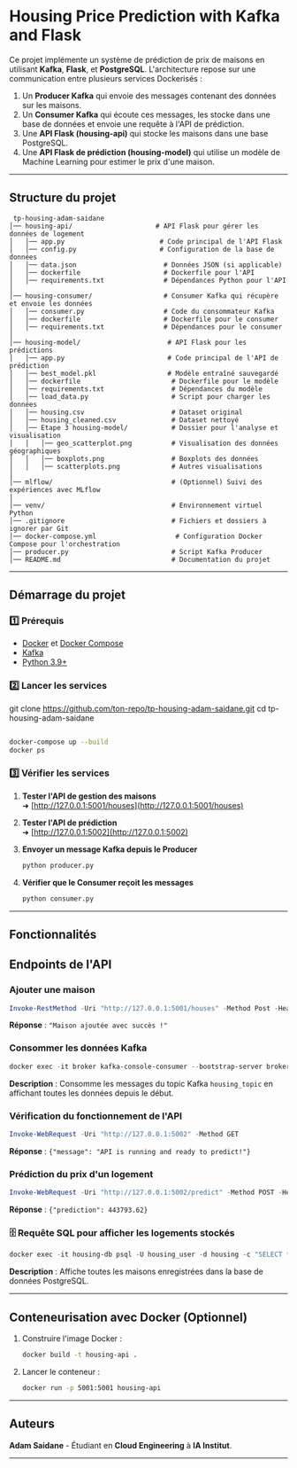 #  Housing Price Prediction with Kafka and Flask

Ce projet implémente un système de prédiction de prix de maisons en utilisant **Kafka**, **Flask**, et **PostgreSQL**. L'architecture repose sur une communication entre plusieurs services Dockerisés :

1. Un **Producer Kafka** qui envoie des messages contenant des données sur les maisons.
2. Un **Consumer Kafka** qui écoute ces messages, les stocke dans une base de données et envoie une requête à l'API de prédiction.
3. Une **API Flask (housing-api)** qui stocke les maisons dans une base PostgreSQL.
4. Une **API Flask de prédiction (housing-model)** qui utilise un modèle de Machine Learning pour estimer le prix d'une maison.

---

##  Structure du projet

```
 tp-housing-adam-saidane
│── housing-api/                     # API Flask pour gérer les données de logement
│   │── app.py                        # Code principal de l'API Flask
│   │── config.py                     # Configuration de la base de données
│   │── data.json                      # Données JSON (si applicable)
│   │── dockerfile                     # Dockerfile pour l'API
│   │── requirements.txt               # Dépendances Python pour l'API
│
│── housing-consumer/                  # Consumer Kafka qui récupère et envoie les données
│   │── consumer.py                    # Code du consommateur Kafka
│   │── dockerfile                     # Dockerfile pour le consumer
│   │── requirements.txt               # Dépendances pour le consumer
│
│── housing-model/                      # API Flask pour les prédictions
│   │── app.py                          # Code principal de l'API de prédiction
│   │── best_model.pkl                  # Modèle entraîné sauvegardé
│   │── dockerfile                       # Dockerfile pour le modèle
│   │── requirements.txt                 # Dépendances du modèle
│   │── load_data.py                     # Script pour charger les données
│   │── housing.csv                      # Dataset original
│   │── housing_cleaned.csv              # Dataset nettoyé
│   │── Etape 3 housing-model/           # Dossier pour l'analyse et visualisation
│   │   │── geo_scatterplot.png          # Visualisation des données géographiques
│   │   │── boxplots.png                 # Boxplots des données
│   │   │── scatterplots.png             # Autres visualisations
│
│── mlflow/                              # (Optionnel) Suivi des expériences avec MLflow
│
│── venv/                                # Environnement virtuel Python
│── .gitignore                           # Fichiers et dossiers à ignorer par Git
│── docker-compose.yml                    # Configuration Docker Compose pour l'orchestration
│── producer.py                          # Script Kafka Producer
│── README.md                            # Documentation du projet
```

---

##  Démarrage du projet

### 1️⃣ Prérequis

- [Docker](https://www.docker.com/) et [Docker Compose](https://docs.docker.com/compose/)
- [Kafka](https://kafka.apache.org/)
- [Python 3.9+](https://www.python.org/)

### 2️⃣ Lancer les services

git clone https://github.com/ton-repo/tp-housing-adam-saidane.git
cd tp-housing-adam-saidane


```sh

docker-compose up --build
docker ps

```


### 3️⃣ Vérifier les services

1. **Tester l'API de gestion des maisons**  
   ➜ [http://127.0.0.1:5001/houses](http://127.0.0.1:5001/houses)

2. **Tester l'API de prédiction**  
   ➜ [http://127.0.0.1:5002](http://127.0.0.1:5002)

3. **Envoyer un message Kafka depuis le Producer**  
   ```sh
   python producer.py
   ```

4. **Vérifier que le Consumer reçoit les messages**  
   ```sh
   python consumer.py
   ```

---

## Fonctionnalités
## Endpoints de l'API

###  Ajouter une maison
```powershell
Invoke-RestMethod -Uri "http://127.0.0.1:5001/houses" -Method Post -Headers @{"Content-Type"="application/json"} -Body '{"longitude": -122.23, "latitude": 37.88, "housing_median_age": 52, "total_rooms": 880, "total_bedrooms": 129, "population": 322, "households": 126, "median_income": 8.3252, "median_house_value": 358500, "ocean_proximity": "NEAR BAY"}'
```
 **Réponse** : `"Maison ajoutée avec succès !"`

###  Consommer les données Kafka
```powershell
docker exec -it broker kafka-console-consumer --bootstrap-server broker:9092 --topic housing_topic --from-beginning
```
 **Description** : Consomme les messages du topic Kafka `housing_topic` en affichant toutes les données depuis le début.

###  Vérification du fonctionnement de l'API
```powershell
Invoke-WebRequest -Uri "http://127.0.0.1:5002" -Method GET
```
 **Réponse** : `{"message": "API is running and ready to predict!"}`

###  Prédiction du prix d'un logement
```powershell
Invoke-WebRequest -Uri "http://127.0.0.1:5002/predict" -Method POST -Headers @{"Content-Type"="application/json"} -Body '{"features": [-122.23, 37.88, 52, 880, 129, 322, 126, 8.3252, 358500, 1, 0, 0, 0]}'
```
 **Réponse** : `{"prediction": 443793.62}`

### 🗄 Requête SQL pour afficher les logements stockés
```powershell
docker exec -it housing-db psql -U housing_user -d housing -c "SELECT * FROM houses;"
```
 **Description** : Affiche toutes les maisons enregistrées dans la base de données PostgreSQL.

---

##  Conteneurisation avec Docker (Optionnel)

1. Construire l'image Docker :
   ```bash
   docker build -t housing-api .
   ```
2. Lancer le conteneur :
   ```bash
   docker run -p 5001:5001 housing-api
   ```

---

##  Auteurs
**Adam Saidane** - Étudiant en **Cloud Engineering** à **IA Institut**.

---



